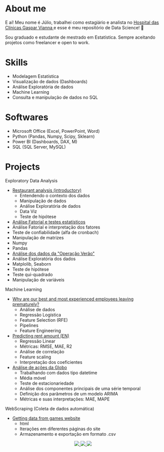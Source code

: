 # About me 

E aí! Meu nome é Júlio, trabalhei como estagiário e analista no <a href="http://www.gasparvianna.pa.gov.br/site_novo/wp/"> Hospital das Clínicas Gaspar Vianna </a> e esse é meu repositório de Data Science! 👋

Sou graduado e estudante de mestrado em Estatística. Sempre aceitando projetos como freelancer e open to work.

# Skills

- Modelagem Estatística
- Visualização de dados (Dashboards)
- Análise Exploratória de dados
- Machine Learning
- Consulta e manipulação de dados no SQL

# Softwares

- Microsoft Office (Excel, PowerPoint, Word)
- Python (Pandas, Numpy, Scipy, Sklearn)
- Power BI (Dashboards, DAX, M) 
- SQL (SQL Server, MySQL)

# Projects

Exploratory Data Analysis
- <a href="https://github.com/JulioHenri/Analise-Restaurante"> Restaurant analysis (introductory) </a>
  - Entendendo o contexto dos dados
  - Manipulação de dados
  - Análise Exploratória de dados
  - Data Viz
  - Teste de hipótese
 - <a href="https://github.com/JulioHenri/freelance_TCC_Odontologia"> Análise Fatorial e testes estatísticos </a>
  - Análise Fatorial e interpretação dos fatores
  - Teste de confiabilidade (alfa de cronbach)
  - Manipulação de matrizes
  - Numpy
  - Pandas
  - <a href="https://github.com/JulioHenri/Trabalho_DETRAN"> Análise dos dados da "Operação Verão" </a>
  - Análise Exploratória dos dados
  - Matplolib, Seaborn
  - Teste de hipótese
  - Teste qui-quadrado
  - Manipulação de variáveis
  
Machine Learning
- <a href="https://github.com/JulioHenri/HR-analyze-and-predict"> Why are our best and most experienced employees leaving prematurely? </a>
  - Análise de dados
  - Regressão Logística
  - Feature Selection (RFE)
  - Pipelines
  - Feature Engineering
- <a href="https://github.com/JulioHenri/Houses-to-rent"> Predicting rent amount (EN) </a>
  - Regressão Linear 
  - Métricas: RMSE, MAE, R2
  - Análise de correlação
  - Feature scaling
  - Interpretação dos coeficientes
- <a href="https://github.com/JulioHenri/S-ries-Temporais/tree/master"> Análise de ações da Globo </a>
  - Trabalhando com dados tipo datetime
  - Média móvel
  - Teste de estacionariedade
  - Análise dos componentes principais de uma série temporal
  - Definição dos parâmetros de um modelo ARIMA
  - Métricas e suas interpretações: MAE, MAPE

WebScraping (Coleta de dados automática)
- <a href="https://github.com/JulioHenri/Games-Web-Scraping"> Getting data from games website </a>
  - html
  - Iterações em diferentes páginas do site
  - Armazenamento e exportação em formato .csv 


</p>
<p align="center">
</p>
<p align="center">
  <a href="https://www.linkedin.com/in/juliohenri/" alt="LinkedIn">
    <img src="https://img.shields.io/badge/-LinkedIn-blue?style=flat&logo=Linkedin&logoColor=white" />
  </a>
  <a href="https://www.upwork.com/o/profiles/users/~016e27a86f0e80b4a5/" alt="UpWork">
    <img src="https://img.shields.io/badge/-UpWork-brightgreen/?style=flat&logo=upwork&logoColor=white" />
  </a>
  <a href="https://medium.com/@henrijulio2" alt="Medium">
    <img src="https://img.shields.io/badge/-Medium-24282A?style=flat&logo=Medium&logoColor=white" />
  </a>
</p>
